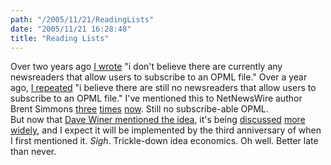 ```yaml
---
path: "/2005/11/21/ReadingLists" 
date: "2005/11/21 16:28:48" 
title: "Reading Lists" 
---
```

Over two years ago <a href="http://typewriting.org/2003/07/26/ten_random_feeds/">I wrote</a> "i don't believe there are currently any newsreaders that allow users to subscribe to an OPML file." Over a year ago, <a href="http://typewriting.org/2004/07/23/dynamic_OPML/">I repeated</a> "i believe there are still no newsreaders that allow users to subscribe to an OPML file." I've mentioned this to NetNewsWire author Brent Simmons <a href="http://inessential.com/?comments=1&amp;postid=2766">three</a> <a href="http://inessential.com/?comments=1&amp;postid=3066">times</a> <a href="http://inessential.com/?comments=1&amp;postid=3071">now</a>. Still no subscribe-able OPML.<br>But now that <a href="http://www.reallysimplesyndication.com/2005/10/13#a1032">Dave Winer mentioned the idea</a>, it's being <a href="http://www.25hoursaday.com/weblog/CommentView.aspx?guid=c5039596-ca64-4604-b063-fda45ca5757b">discussed</a> <a href="http://dannyayers.com/archives/2005/11/21/other-subscriptions-and-format-dissipation/">more</a> <a href="http://nick.typepad.com/blog/2005/10/reading_lists_f.html">widely</a>, and I expect it will be implemented by the third anniversary of when I first mentioned it. *Sigh*. Trickle-down idea economics. Oh well. Better late than never.